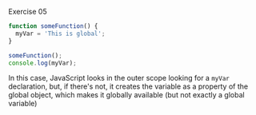  Exercise 05

```js
function someFunction() {
  myVar = 'This is global';
}

someFunction();
console.log(myVar);
```

In this case, JavaScript looks in the outer scope looking for a `myVar` declaration, but, if there's not, it creates the variable as a property of the global object, which makes it globally available (but not exactly a global variable)

